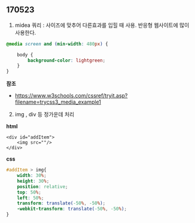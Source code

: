 ## 170523

1. midea 쿼리 : 사이즈에 맞추어 다른효과를 입힐 때 사용. 반응형 웹사이트에 많이 사용한다.

~~~css
@media screen and (min-width: 480px) {

    body {
        background-color: lightgreen;
    }
}
~~~

**참조**
- https://www.w3schools.com/cssref/tryit.asp?filename=trycss3_media_example1

2. img , div 등 정가운데 처리

**html**
~~~
<div id="addItem">
	<img src=""/>
</div>
~~~

**css**
~~~css
#addItem > img{
    width: 30%;
    height: 30%;
    position: relative;
    top: 50%;
    left: 50%;
    transform: translate(-50%, -50%);
    -webkit-transform: translate(-50%, -50%);
}
~~~

